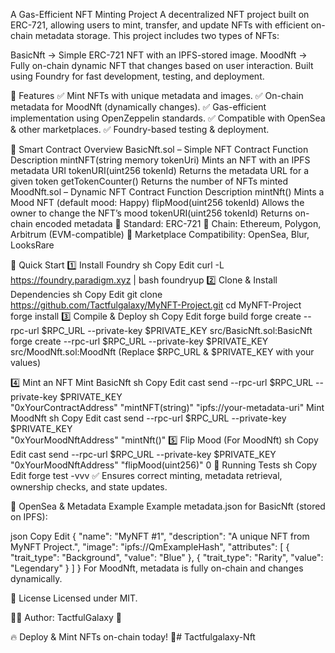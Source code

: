  A Gas-Efficient NFT Minting Project
A decentralized NFT project built on ERC-721, allowing users to mint, transfer, and update NFTs with efficient on-chain metadata storage. This project includes two types of NFTs:

BasicNft → Simple ERC-721 NFT with an IPFS-stored image.
MoodNft → Fully on-chain dynamic NFT that changes based on user interaction.
Built using Foundry for fast development, testing, and deployment.

📌 Features
✅ Mint NFTs with unique metadata and images.
✅ On-chain metadata for MoodNft (dynamically changes).
✅ Gas-efficient implementation using OpenZeppelin standards.
✅ Compatible with OpenSea & other marketplaces.
✅ Foundry-based testing & deployment.

🔗 Smart Contract Overview
BasicNft.sol – Simple NFT Contract
Function	Description
mintNFT(string memory tokenUri)	Mints an NFT with an IPFS metadata URI
tokenURI(uint256 tokenId)	Returns the metadata URL for a given token
getTokenCounter()	Returns the number of NFTs minted
MoodNft.sol – Dynamic NFT Contract
Function	Description
mintNft()	Mints a Mood NFT (default mood: Happy)
flipMood(uint256 tokenId)	Allows the owner to change the NFT’s mood
tokenURI(uint256 tokenId)	Returns on-chain encoded metadata
📌 Standard: ERC-721
📌 Chain: Ethereum, Polygon, Arbitrum (EVM-compatible)
📌 Marketplace Compatibility: OpenSea, Blur, LooksRare

🚀 Quick Start
1️⃣ Install Foundry
sh
Copy
Edit
curl -L https://foundry.paradigm.xyz | bash
foundryup
2️⃣ Clone & Install Dependencies
sh
Copy
Edit
git clone https://github.com/Tactfulgalaxy/MyNFT-Project.git
cd MyNFT-Project
forge install
3️⃣ Compile & Deploy
sh
Copy
Edit
forge build
forge create --rpc-url $RPC_URL --private-key $PRIVATE_KEY src/BasicNft.sol:BasicNft
forge create --rpc-url $RPC_URL --private-key $PRIVATE_KEY src/MoodNft.sol:MoodNft
(Replace $RPC_URL & $PRIVATE_KEY with your values)

4️⃣ Mint an NFT
Mint BasicNft
sh
Copy
Edit
cast send --rpc-url $RPC_URL --private-key $PRIVATE_KEY \
    "0xYourContractAddress" "mintNFT(string)" "ipfs://your-metadata-uri"
Mint MoodNft
sh
Copy
Edit
cast send --rpc-url $RPC_URL --private-key $PRIVATE_KEY \
    "0xYourMoodNftAddress" "mintNft()"
5️⃣ Flip Mood (For MoodNft)
sh
Copy
Edit
cast send --rpc-url $RPC_URL --private-key $PRIVATE_KEY \
    "0xYourMoodNftAddress" "flipMood(uint256)" 0
🧪 Running Tests
sh
Copy
Edit
forge test -vvv
✅ Ensures correct minting, metadata retrieval, ownership checks, and state updates.

🎨 OpenSea & Metadata Example
Example metadata.json for BasicNft (stored on IPFS):

json
Copy
Edit
{
  "name": "MyNFT #1",
  "description": "A unique NFT from MyNFT Project.",
  "image": "ipfs://QmExampleHash",
  "attributes": [
    { "trait_type": "Background", "value": "Blue" },
    { "trait_type": "Rarity", "value": "Legendary" }
  ]
}
For MoodNft, metadata is fully on-chain and changes dynamically.

📜 License
Licensed under MIT.

👨‍💻 Author: TactfulGalaxy 🌌

🔥 Deploy & Mint NFTs on-chain today! 🚀#   T a c t f u l g a l a x y - N f t  
 